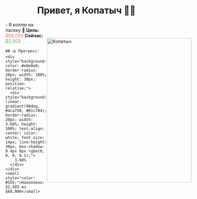 <h1 align="center">Привет, я Копатыч 🧙‍♂️</h1>

<div style="display: flex; justify-content: space-between; align-items: center;">
  <div>
    - Я коплю на пасеку 🐝
      <strong>Цель:</strong> <span style="color: #ff6f61;">$68,000</span>  
      <strong>Сейчас:</strong> <span style="color: #4caf50;">$2,503</span>  

    ## 📊 Прогресс:
    <div style="background-color: #e0e0e0; border-radius: 20px; width: 100%; height: 30px; position: relative;">
      <div style="background: linear-gradient(90deg, #4caf50, #81c784); border-radius: 20px; width: 3.68%; height: 100%; text-align: center; color: white; font-size: 14px; line-height: 30px; box-shadow: 0 4px 6px rgba(0, 0, 0, 0.1);">
        3.68%
      </div>
    </div>
    <small style="color: #555;">Накоплено: $2,503 из $68,000</small>
  </div>

  <div>
    <img src="https://media1.tenor.com/m/Bl4us8m7xfMAAAAd/%D1%82%D1%83%D0%B0%D0%BB%D0%B5%D1%82-%D0%BA%D0%BE%D0%BF%D0%B0%D1%82%D1%8B%D1%87.gif"  alt="Копатыч" width="450">
  </div>
</div>

<!---
maraloon/maraloon is a ✨ special ✨ repository because its README.md (this file) appears on your GitHub profile.
You can click the Preview link to take a look at your changes.
--->
